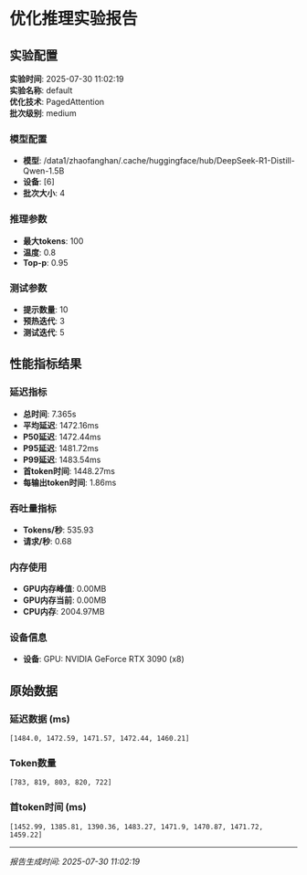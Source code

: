 # 优化推理实验报告

## 实验配置
**实验时间**: 2025-07-30 11:02:19  
**实验名称**: default  
**优化技术**: PagedAttention  
**批次级别**: medium  

### 模型配置
- **模型**: /data1/zhaofanghan/.cache/huggingface/hub/DeepSeek-R1-Distill-Qwen-1.5B
- **设备**: [6]
- **批次大小**: 4

### 推理参数
- **最大tokens**: 100
- **温度**: 0.8
- **Top-p**: 0.95

### 测试参数
- **提示数量**: 10
- **预热迭代**: 3
- **测试迭代**: 5

## 性能指标结果

### 延迟指标
- **总时间**: 7.365s
- **平均延迟**: 1472.16ms
- **P50延迟**: 1472.44ms
- **P95延迟**: 1481.72ms
- **P99延迟**: 1483.54ms
- **首token时间**: 1448.27ms
- **每输出token时间**: 1.86ms

### 吞吐量指标
- **Tokens/秒**: 535.93
- **请求/秒**: 0.68

### 内存使用
- **GPU内存峰值**: 0.00MB
- **GPU内存当前**: 0.00MB
- **CPU内存**: 2004.97MB

### 设备信息
- **设备**: GPU: NVIDIA GeForce RTX 3090 (x8)

## 原始数据

### 延迟数据 (ms)
```
[1484.0, 1472.59, 1471.57, 1472.44, 1460.21]
```

### Token数量
```
[783, 819, 803, 820, 722]
```

### 首token时间 (ms)
```
[1452.99, 1385.81, 1390.36, 1483.27, 1471.9, 1470.87, 1471.72, 1459.22]
```

---
*报告生成时间: 2025-07-30 11:02:19*
